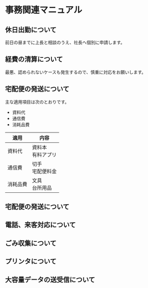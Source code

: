 # 事務関連マニュアル
## 休日出勤について
前日の昼までに上長と相談のうえ、社長へ個別に申請します。
 
## 経費の清算について
最悪、認められないケースも発生するので、慎重に対応をお願いします。
 
## 宅配便の発送について
主な適用項目は次のとおりです。
- 資料代
- 通信費
- 消耗品費
 
|適用 |内容
|--|--
|資料代 |資料本<br>有料アプリ
|通信費 |切手<br>宅配便料金
|消耗品費 |文具<br>台所用品
 
## 宅配便の発送について
## 電話、来客対応について
## ごみ収集について
## プリンタについて
## 大容量データの送受信について
 

